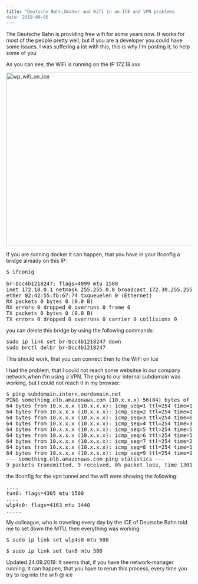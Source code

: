 ```yaml
---
title: "Deutsche Bahn,Docker and Wifi in an ICE and VPN problems
date: 2019-09-06
---
```


The Deutsche Bahn is providing free wifi for some years now.
It works for most of the people pretty well, but if you are a developer you could have some issues. I was suffering a lot with this, this is why I'm posting it, to help some of you

As you can see, the WiFi is running on the IP 172.18.xxx

<img class="alignnone size-full wp-image-453" src="https://joergi77.files.wordpress.com/2019/09/wp_wifi_on_ice.png" alt="wp_wifi_on_ice" width="557" height="470" />

If you are running docker it can happen, that you have in your ifconfig a bridge already on this IP:

<pre>$ ifconig

br-bcc4b1218247: flags=4099<UP,BROADCAST,MULTICAST> mtu 1500
inet 172.18.0.1 netmask 255.255.0.0 broadcast 172.30.255.255
ether 02:42:55:fb:67:74 txqueuelen 0 (Ethernet)
RX packets 0 bytes 0 (0.0 B)
RX errors 0 dropped 0 overruns 0 frame 0
TX packets 0 bytes 0 (0.0 B)
TX errors 0 dropped 0 overruns 0 carrier 0 collisions 0
</pre>
 

you can delete this bridge by using the following commands:
<pre>sudo ip link set br-bcc4b1218247 down
sudo brctl delbr br-bcc4b1218247</pre>
This should work, that you can connect then to the WiFi on Ice

I had the problem, that I could not reach some websitse in our company network,when I'm using a VPN.
The ping to our internal subdomain was working, but I could not reach it in my browser:
<pre>$ ping subdomain.intern.ourdomain.net
PING something.elb.amazonaws.com (10.x.x.x) 56(84) bytes of data.
64 bytes from 10.x.x.x (10.x.x.x): icmp_seq=1 ttl=254 time=108 ms
64 bytes from 10.x.x.x (10.x.x.x): icmp_seq=2 ttl=254 time=192 ms
64 bytes from 10.x.x.x (10.x.x.x): icmp_seq=3 ttl=254 time=697 ms
64 bytes from 10.x.x.x (10.x.x.x): icmp_seq=4 ttl=254 time=344 ms
64 bytes from 10.x.x.x (10.x.x.x): icmp_seq=5 ttl=254 time=52.2 ms
64 bytes from 10.x.x.x (10.x.x.x): icmp_seq=6 ttl=254 time=54.3 ms
64 bytes from 10.x.x.x (10.x.x.x): icmp_seq=7 ttl=254 time=267 ms
64 bytes from 10.x.x.x (10.x.x.x): icmp_seq=8 ttl=254 time=181 ms
64 bytes from 10.x.x.x (10.x.x.x): icmp_seq=9 ttl=254 time=141 ms
--- something.elb.amazonaws.com ping statistics ---
9 packets transmitted, 9 received, 0% packet loss, time 13011ms</pre>
the ifconfig for the vpn tunnel and the wifi were showing the following:
<pre>....
tun0: flags=4305<UP,POINTOPOINT,RUNNING,NOARP,MULTICAST> mtu 1500
....
wlp4s0: flags=4163<UP,BROADCAST,RUNNING,MULTICAST> mtu 1440
.....</pre>
My colleague, who is traveling every day by the ICE of Deutsche Bahn told me to set down the MTU, then everything was working:
<div>
<div class="">
<div id="post_ehiojfyp4jbbxqbf9nubrwtt8r" class="a11y__section post same--user same--root  " role="listitem" aria-label="marc.bruessel at 8:21 AM Friday, September 6 wrote, ip link set wlp4s0 mtu 500">
<div id="postContent" class="post__content " role="application" aria-hidden="true">
<div>
<div>
<div id="ehiojfyp4jbbxqbf9nubrwtt8r_message" class="post__body   ">
<div class="post-message post-message--collapsed">
<div class="post-message__text-container">
<div id="postMessageText_ehiojfyp4jbbxqbf9nubrwtt8r" class="post-message__text">
<pre>$ sudo ip link set wlp4s0 mtu 500</pre>
<pre>$ sudo ip link set tun0 mtu 500</pre>
Updated 24.09.2019:
It seems that, if you have the network-manager running, it can happen, that you have to rerun this process, every time you try to log into the wifi @ ice
